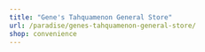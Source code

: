 ```yaml
---
title: "Gene's Tahquamenon General Store"
url: /paradise/genes-tahquamenon-general-store/
shop: convenience
---
```

